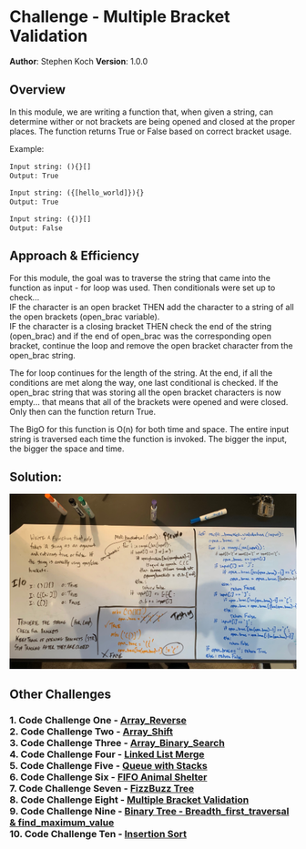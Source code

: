 # Challenge - Multiple Bracket Validation

**Author**: Stephen Koch
**Version**: 1.0.0

## Overview
In this module, we are writing a function that, when given a string, can determine wither or not brackets are being opened and closed at the proper places. The function returns True or False based on correct bracket usage.

Example:
```
Input string: (){}[]
Output: True
```
```
Input string: ({[hello_world]}){}
Output: True
```
```
Input string: ({)}[]
Output: False
```

## Approach & Efficiency
For this module, the goal was to traverse the string that came into the function as input - for loop was used. Then conditionals were set up to check...<br>IF the character is an open bracket THEN add the character to a string of all the open brackets (open_brac variable).<br>IF the character is a closing bracket THEN check the end of the string (open_brac) and if the end of open_brac was the corresponding open bracket, continue the loop and remove the open bracket character from the open_brac string. 

The for loop continues for the length of the string. At the end, if all the conditions are met along the way, one last conditional is checked. If the open_brac string that was storing all the open bracket characters is now empty... that means that all of the brackets were opened and were closed. Only then can the function return True.

The BigO for this function is O(n) for both time and space. The entire input string is traversed each time the function is invoked. The bigger the input, the bigger the space and time.
 
## Solution:
![Multiple_Bracket_Validation](../../assets/multi_bracket_validation.jpeg)

## Other Challenges
### 1. Code Challenge One - [Array_Reverse](https://github.com/kochsj/python-data-structures-and-algorithms/challenges/array_reverse.py)<br>2. Code Challenge Two - [Array_Shift](https://github.com/kochsj/python-data-structures-and-algorithms/challenges/array_shift)<br>3. Code Challenge Three - [Array_Binary_Search](https://github.com/kochsj/python-data-structures-and-algorithms/tree/master/challenges/array_binary_search)<br>4. Code Challenge Four - [Linked List Merge](https://github.com/kochsj/python-data-structures-and-algorithms/tree/master/challenges/ll_merge)<br>5. Code Challenge Five - [Queue with Stacks](https://github.com/kochsj/python-data-structures-and-algorithms/tree/master/challenges/queue_with_stacks)<br>6. Code Challenge Six - [FIFO Animal Shelter](https://github.com/kochsj/python-data-structures-and-algorithms/tree/master/challenges/fifo_animal_shelter)<br>7. Code Challenge Seven - [FizzBuzz Tree](https://github.com/kochsj/python-data-structures-and-algorithms/tree/master/challenges/fizz_buzz_tree)<br>8. Code Challenge Eight - [Multiple Bracket Validation](https://github.com/kochsj/python-data-structures-and-algorithms/tree/master/challenges/multi_bracket_validation)<br>9. Code Challenge Nine - [Binary Tree - Breadth_first_traversal & find_maximum_value](https://github.com/kochsj/python-data-structures-and-algorithms/tree/master/challenges/breadth_first_tree)<br>10. Code Challenge Ten - [Insertion Sort](https://github.com/kochsj/python-data-structures-and-algorithms/tree/master/challenges/insertion_sort)


